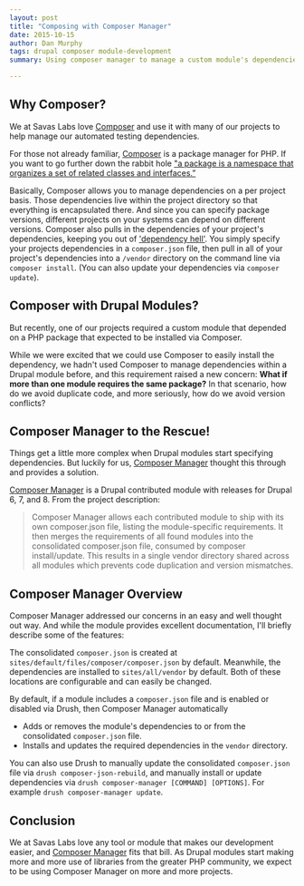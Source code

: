 ```yaml
---
layout: post
title: "Composing with Composer Manager"
date: 2015-10-15
author: Dan Murphy
tags: drupal composer module-development
summary: Using composer manager to manage a custom module's dependencies.

---
```


## Why Composer?
We at Savas Labs love [Composer](https://getcomposer.org/) and use it with many of our projects to help manage our automated testing dependencies.

For those not already familiar, [Composer](https://getcomposer.org/) is a package manager for PHP. If you want to go further down the rabbit hole ["a package is a namespace that organizes a set of related classes and interfaces.”](https://docs.oracle.com/javase/tutorial/java/concepts/package.html)

Basically, Composer allows you to manage dependencies on a per project basis. Those dependencies live within the project directory so that everything is encapsulated there.  And since you can specify package versions, different projects on your systems can depend on different versions. Composer also pulls in the dependencies of your project's dependencies, keeping you out of ['dependency hell'](https://en.wikipedia.org/wiki/Dependency_hell). You simply specify your projects dependencies in a `composer.json` file, then pull in all of your project's dependencies into a `/vendor` directory on the command line via `composer install`. (You can also update your dependencies via `composer update`).

## Composer with Drupal Modules?
But recently, one of our projects required a custom module that depended on a PHP package that expected to be installed via Composer.

While we were excited that we could use Composer to easily install the dependency, we hadn't used Composer to manage dependencies within a Drupal module before, and this requirement raised a new concern: **What if more than one module requires the same package?** In that scenario, how do we avoid duplicate code, and more seriously, how do we avoid version conflicts?

## Composer Manager to the Rescue!
Things get a little more complex when Drupal modules start specifying dependencies. But luckily for us, [Composer Manager](https://www.drupal.org/project/composer_manager) thought this through and provides a solution.

[Composer Manager](https://www.drupal.org/project/composer_manager) is a Drupal contributed module with releases for Drupal 6, 7, and 8.  From the project description:

> Composer Manager allows each contributed module to ship with its own composer.json file, listing the module-specific requirements. It then merges the requirements of all found modules into the consolidated composer.json file, consumed by composer install/update. This results in a single vendor directory shared across all modules which prevents code duplication and version mismatches.

## Composer Manager Overview
Composer Manager addressed our concerns in an easy and well thought out way. And while the module provides excellent documentation, I'll briefly describe some of the features:

The consolidated `composer.json` is created at `sites/default/files/composer/composer.json` by default. Meanwhile, the dependencies are installed to `sites/all/vendor` by default. Both of these locations are configurable and can easily be changed.

By default, if a module includes a `composer.json` file and is enabled or disabled via Drush, then Composer Manager automatically

- Adds or removes the module's dependencies to or from the consolidated `composer.json` file.
- Installs and updates the required dependencies in the `vendor` directory.

You can also use Drush to manually update the consolidated `composer.json` file via `drush composer-json-rebuild`, and manually install or update dependencies via `drush composer-manager [COMMAND] [OPTIONS]`. For example `drush composer-manager update`.

## Conclusion
We at Savas Labs love any tool or module that makes our development easier, and [Composer Manager](https://www.drupal.org/project/composer_manager) fits that bill. As Drupal modules start making more and more use of libraries from the greater PHP community, we expect to be using Composer Manager on more and more projects.
